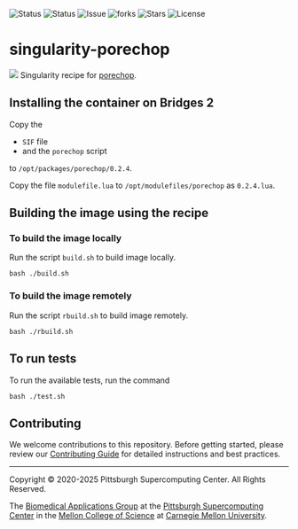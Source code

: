 ![Status](https://github.com/pscedu/singularity-porechop/actions/workflows/main.yml/badge.svg)
![Status](https://github.com/pscedu/singularity-porechop/actions/workflows/pretty.yml/badge.svg)
![Issue](https://img.shields.io/github/issues/pscedu/singularity-porechop)
![forks](https://img.shields.io/github/forks/pscedu/singularity-porechop)
![Stars](https://img.shields.io/github/stars/pscedu/singularity-porechop)
![License](https://img.shields.io/github/license/pscedu/singularity-porechop)

# singularity-porechop
![](https://github.com/rrwick/Porechop/raw/master/misc/porechop_logo_knife.png)
Singularity recipe for [porechop](https://github.com/rrwick/Porechop).

## Installing the container on Bridges 2
Copy the

* `SIF` file
* and the `porechop` script

to `/opt/packages/porechop/0.2.4`.

Copy the file `modulefile.lua` to `/opt/modulefiles/porechop` as `0.2.4.lua`.

## Building the image using the recipe

### To build the image locally
Run the script `build.sh` to build image locally.

```
bash ./build.sh
````

### To build the image remotely
Run the script `rbuild.sh` to build image remotely.

```
bash ./rbuild.sh
```

## To run tests
To run the available tests, run the command

```
bash ./test.sh
```
## Contributing
We welcome contributions to this repository. Before getting started, please review our [Contributing Guide](https://raw.githubusercontent.com/pscedu/singularity-report/refs/heads/main/CONTRIBUTING.md) for detailed instructions and best practices.

---
Copyright © 2020-2025 Pittsburgh Supercomputing Center. All Rights Reserved.

The [Biomedical Applications Group](https://www.psc.edu/biomedical-applications/) at the [Pittsburgh Supercomputing Center](http://www.psc.edu) in the [Mellon College of Science](https://www.cmu.edu/mcs/) at [Carnegie Mellon University](http://www.cmu.edu).
